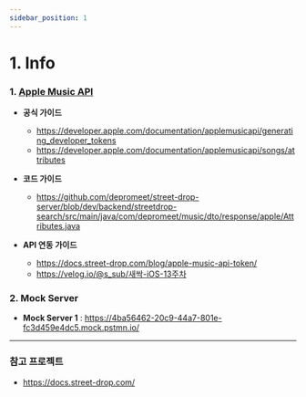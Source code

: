 ```yaml
---
sidebar_position: 1
---
```


# 1. Info

### 1. [Apple Music API](https://developer.apple.com/documentation/applemusicapi/artists)

- **공식 가이드**
    - https://developer.apple.com/documentation/applemusicapi/generating_developer_tokens
    - https://developer.apple.com/documentation/applemusicapi/songs/attributes

- **코드 가이드**
    - https://github.com/depromeet/street-drop-server/blob/dev/backend/streetdrop-search/src/main/java/com/depromeet/music/dto/response/apple/Attributes.java

- **API 연동 가이드**
    - https://docs.street-drop.com/blog/apple-music-api-token/
    - https://velog.io/@s_sub/새싹-iOS-13주차


### 2. Mock Server

- **Mock Server 1** : https://4ba56462-20c9-44a7-801e-fc3d459e4dc5.mock.pstmn.io/

---

### 참고 프로젝트

- https://docs.street-drop.com/